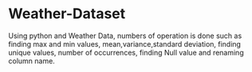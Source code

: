 # Weather-Dataset
Using python and Weather Data, numbers of operation is done such as finding max and min values, mean,variance,standard deviation, finding unique values, number of occurrences, finding Null value and renaming column name.
